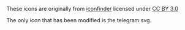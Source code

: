 These icons are originally from [iconfinder](https://www.iconfinder.com/iconfinder) licensed under [CC BY 3.0](https://creativecommons.org/licenses/by/3.0/)

The only icon that has been modified is the telegram.svg.
